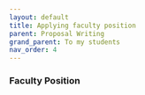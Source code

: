 ```yaml
---
layout: default
title: Applying faculty position
parent: Proposal Writing
grand_parent: To my students
nav_order: 4
---
```


### Faculty Position
